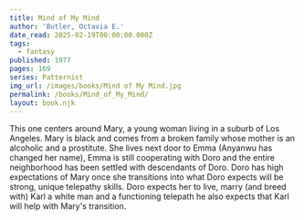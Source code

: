 ```yaml
---
title: Mind of My Mind
author: 'Butler, Octavia E.'
date_read: 2025-02-19T00:00:00.000Z
tags:
  - fantasy
published: 1977
pages: 169
series: Patternist
img_url: /images/books/Mind of My Mind.jpg
permalink: /books/Mind_of_My_Mind/
layout: book.njk
---
```


This one centers around Mary, a young woman living in a suburb of Los Angeles.  Mary is black and comes from a broken family
whose mother is an alcoholic and a prostitute.  She lives next door to Emma (Anyanwu has changed her name), Emma
is still cooperating with Doro and the entire neighborhood has been settled with descendants of Doro.
Doro has high expectations of Mary once she transitions into what Doro expects will be strong, unique telepathy skills.
Doro expects her to live, marry (and breed with) Karl a white man and a functioning telepath he also expects that Karl will
help with Mary's transition.
